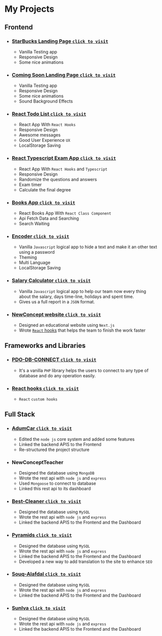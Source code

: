 # My Projects

## Frontend

- ### [StarBucks Landing Page `click to visit`](https://mohammedelgohary.github.io/starbucks_landing_page/)

  - Vanilla Testing app
  - Responsive Design
  - Some nice animations

- ### [Coming Soon Landing Page `click to visit`](https://mohammedelgohary.github.io/comming_soon/)

  - Vanilla Testing app
  - Responsive Design
  - Some nice animations
  - Sound Background Effects

- ### [React Todo List `click to visit`](https://react-to-do-list-delta.vercel.app/)

  - React App With `React Hooks`
  - Responsive Design
  - Awesome messages
  - Good User Experience `UX`
  - LocalStorage Saving

- ### [React Typescript Exam App `click to visit`](https://react-quiz-app-typescript-pi.vercel.app/)

  - React App With `React Hooks` and `Typescript`
  - Responsive Design
  - Randomize the questions and answers
  - Exam timer
  - Calculate the final degree

- ### [Books App `click to visit`](https://my-library-app-amber.vercel.app/)

  - React Books App With `React Class Component`
  - Api Fetch Data and Searching
  - Search Waiting

- ### [Encoder `click to visit`](https://mohammedelgohary.github.io/encoder/)

  - Vanilla `Javascript` logical app to hide a text and make it an other text using a password
  - Theming
  - Multi Language
  - LocalStorage Saving

- ### [Salary Calculator `click to visit`](https://mohammedelgohary.github.io/SalaryCalaultor/)

  - Vanilla `Javascript` logical app to help our team now every thing about the salary, days time-line, holidays and spent time.
  - Gives us a full report in a `JSON` format.

- ### [NewConcept website `click to visit`](https://newconcept.education/)
  - Designed an educational website using `Next.js`
  - Wrote [`React` hooks](https://github.com/MohammedElgohary/portfolio/tree/main/frmaeworks/react/hooks) that helps the team to finish the work faster

## Frameworks and Libraries

- ### [PDO-DB-CONNECT `click to visit`](https://github.com/MohammedElgohary/portfolio/tree/main/frmaeworks/php/PDO_DB_CONNECT)

  - It's a vanilla `PHP` library helps the users to connect to any type of database and do any operation easily.

- ### [React hooks `click to visit`](https://github.com/MohammedElgohary/portfolio/tree/main/frmaeworks/react/hooks/hooks)

  - `React` `custom hooks`

## Full Stack

- ### [AdumCar `click to visit`](https://adumcar.com/)

  - Edited the `node js` core system and added some features
  - Linked the backend APIS to the Frontend
  - Re-structured the project structure

- ### NewConceptTeacher

  - Designed the database using `MongoDB`
  - Wrote the rest api with `node js` and `express`
  - Used `Mongoose` to connect to database
  - Linked this rest api to its dashboard

- ### [Best-Cleaner `click to visit`](https://best-cleaner.com/)

  - Designed the database using `MySQL`
  - Wrote the rest api with `node js` and `express`
  - Linked the backend APIS to the Frontend and the Dashboard

- ### [Pyramids `click to visit`](https://pyramidsagri.com/en/)

  - Designed the database using `MySQL`
  - Wrote the rest api with `node js` and `express`
  - Linked the backend APIS to the Frontend and the Dashboard
  - Developed a new way to add translation to the site to enhance `SEO`

- ### [Souq-Alafdal `click to visit`](https://bsmeg.com/)

  - Designed the database using `MySQL`
  - Wrote the rest api with `node js` and `express`
  - Linked the backend APIS to the Frontend and the Dashboard

- ### [SunIva `click to visit`](https://sunivaeg.com/)
  - Designed the database using `MySQL`
  - Wrote the rest api with `node js` and `express`
  - Linked the backend APIS to the Frontend and the Dashboard
